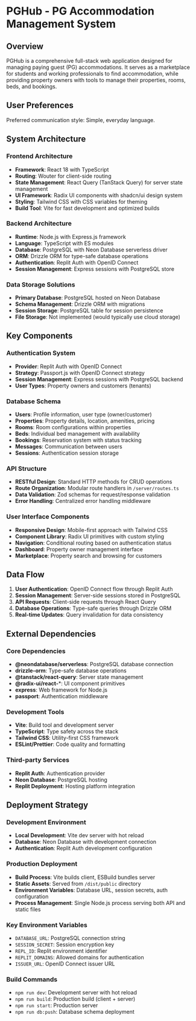 # PGHub - PG Accommodation Management System

## Overview

PGHub is a comprehensive full-stack web application designed for managing paying guest (PG) accommodations. It serves as a marketplace for students and working professionals to find accommodation, while providing property owners with tools to manage their properties, rooms, beds, and bookings.

## User Preferences

Preferred communication style: Simple, everyday language.

## System Architecture

### Frontend Architecture
- **Framework**: React 18 with TypeScript
- **Routing**: Wouter for client-side routing
- **State Management**: React Query (TanStack Query) for server state management
- **UI Framework**: Radix UI components with shadcn/ui design system
- **Styling**: Tailwind CSS with CSS variables for theming
- **Build Tool**: Vite for fast development and optimized builds

### Backend Architecture
- **Runtime**: Node.js with Express.js framework
- **Language**: TypeScript with ES modules
- **Database**: PostgreSQL with Neon Database serverless driver
- **ORM**: Drizzle ORM for type-safe database operations
- **Authentication**: Replit Auth with OpenID Connect
- **Session Management**: Express sessions with PostgreSQL store

### Data Storage Solutions
- **Primary Database**: PostgreSQL hosted on Neon Database
- **Schema Management**: Drizzle ORM with migrations
- **Session Storage**: PostgreSQL table for session persistence
- **File Storage**: Not implemented (would typically use cloud storage)

## Key Components

### Authentication System
- **Provider**: Replit Auth with OpenID Connect
- **Strategy**: Passport.js with OpenID Connect strategy
- **Session Management**: Express sessions with PostgreSQL backend
- **User Types**: Property owners and customers (tenants)

### Database Schema
- **Users**: Profile information, user type (owner/customer)
- **Properties**: Property details, location, amenities, pricing
- **Rooms**: Room configurations within properties
- **Beds**: Individual bed management with availability
- **Bookings**: Reservation system with status tracking
- **Messages**: Communication between users
- **Sessions**: Authentication session storage

### API Structure
- **RESTful Design**: Standard HTTP methods for CRUD operations
- **Route Organization**: Modular route handlers in `/server/routes.ts`
- **Data Validation**: Zod schemas for request/response validation
- **Error Handling**: Centralized error handling middleware

### User Interface Components
- **Responsive Design**: Mobile-first approach with Tailwind CSS
- **Component Library**: Radix UI primitives with custom styling
- **Navigation**: Conditional routing based on authentication status
- **Dashboard**: Property owner management interface
- **Marketplace**: Property search and browsing for customers

## Data Flow

1. **User Authentication**: OpenID Connect flow through Replit Auth
2. **Session Management**: Server-side sessions stored in PostgreSQL
3. **API Requests**: Client-side requests through React Query
4. **Database Operations**: Type-safe queries through Drizzle ORM
5. **Real-time Updates**: Query invalidation for data consistency

## External Dependencies

### Core Dependencies
- **@neondatabase/serverless**: PostgreSQL database connection
- **drizzle-orm**: Type-safe database operations
- **@tanstack/react-query**: Server state management
- **@radix-ui/react-***: UI component primitives
- **express**: Web framework for Node.js
- **passport**: Authentication middleware

### Development Tools
- **Vite**: Build tool and development server
- **TypeScript**: Type safety across the stack
- **Tailwind CSS**: Utility-first CSS framework
- **ESLint/Prettier**: Code quality and formatting

### Third-party Services
- **Replit Auth**: Authentication provider
- **Neon Database**: PostgreSQL hosting
- **Replit Deployment**: Hosting platform integration

## Deployment Strategy

### Development Environment
- **Local Development**: Vite dev server with hot reload
- **Database**: Neon Database with development connection
- **Authentication**: Replit Auth development configuration

### Production Deployment
- **Build Process**: Vite builds client, ESBuild bundles server
- **Static Assets**: Served from `/dist/public` directory
- **Environment Variables**: Database URL, session secrets, auth configuration
- **Process Management**: Single Node.js process serving both API and static files

### Key Environment Variables
- `DATABASE_URL`: PostgreSQL connection string
- `SESSION_SECRET`: Session encryption key
- `REPL_ID`: Replit environment identifier
- `REPLIT_DOMAINS`: Allowed domains for authentication
- `ISSUER_URL`: OpenID Connect issuer URL

### Build Commands
- `npm run dev`: Development server with hot reload
- `npm run build`: Production build (client + server)
- `npm run start`: Production server
- `npm run db:push`: Database schema deployment